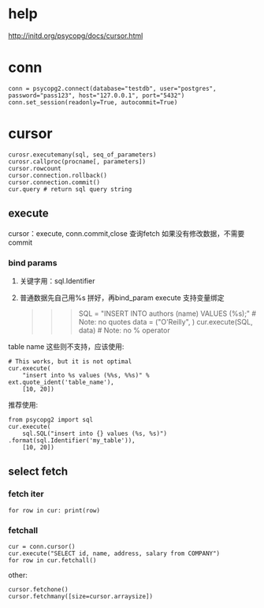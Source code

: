 # help
http://initd.org/psycopg/docs/cursor.html

# conn

    conn = psycopg2.connect(database="testdb", user="postgres", password="pass123", host="127.0.0.1", port="5432")
    conn.set_session(readonly=True, autocommit=True)

# cursor

    curosr.executemany(sql, seq_of_parameters)
    curosr.callproc(procname[, parameters])
    cursor.rowcount
    cursor.connection.rollback()
    cursor.connection.commit()
    cur.query # return sql query string

## execute
cursor：execute, conn.commit,close 查询fetch 如果没有修改数据，不需要commit

### bind params
1. 关键字用：sql.Identifier
2. 普通数据先自己用%s 拼好，再bind_param
execute 支持变量绑定

    >>> SQL = "INSERT INTO authors (name) VALUES (%s);" # Note: no quotes
    >>> data = ("O'Reilly", )
    >>> cur.execute(SQL, data) # Note: no % operator

table name 这些则不支持，应该使用:

    # This works, but it is not optimal
    cur.execute(
        "insert into %s values (%%s, %%s)" % ext.quote_ident('table_name'),
        [10, 20])

推荐使用:

    from psycopg2 import sql
    cur.execute(
        sql.SQL("insert into {} values (%s, %s)") .format(sql.Identifier('my_table')),
        [10, 20])

## select fetch

### fetch iter

    for row in cur: print(row)

### fetchall

    cur = conn.cursor()
    cur.execute("SELECT id, name, address, salary from COMPANY")
    for row in cur.fetchall()

other:

    cursor.fetchone()
    cursor.fetchmany([size=cursor.arraysize])